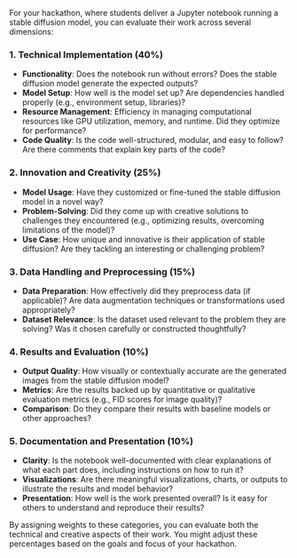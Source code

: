 For your hackathon, where students deliver a Jupyter notebook running a stable diffusion model, you can evaluate their work across several dimensions:

### 1. **Technical Implementation (40%)**
   - **Functionality**: Does the notebook run without errors? Does the stable diffusion model generate the expected outputs?
   - **Model Setup**: How well is the model set up? Are dependencies handled properly (e.g., environment setup, libraries)?
   - **Resource Management**: Efficiency in managing computational resources like GPU utilization, memory, and runtime. Did they optimize for performance?
   - **Code Quality**: Is the code well-structured, modular, and easy to follow? Are there comments that explain key parts of the code?

### 2. **Innovation and Creativity (25%)**
   - **Model Usage**: Have they customized or fine-tuned the stable diffusion model in a novel way?
   - **Problem-Solving**: Did they come up with creative solutions to challenges they encountered (e.g., optimizing results, overcoming limitations of the model)?
   - **Use Case**: How unique and innovative is their application of stable diffusion? Are they tackling an interesting or challenging problem?

### 3. **Data Handling and Preprocessing (15%)**
   - **Data Preparation**: How effectively did they preprocess data (if applicable)? Are data augmentation techniques or transformations used appropriately?
   - **Dataset Relevance**: Is the dataset used relevant to the problem they are solving? Was it chosen carefully or constructed thoughtfully?

### 4. **Results and Evaluation (10%)**
   - **Output Quality**: How visually or contextually accurate are the generated images from the stable diffusion model?
   - **Metrics**: Are the results backed up by quantitative or qualitative evaluation metrics (e.g., FID scores for image quality)?
   - **Comparison**: Do they compare their results with baseline models or other approaches?

### 5. **Documentation and Presentation (10%)**
   - **Clarity**: Is the notebook well-documented with clear explanations of what each part does, including instructions on how to run it?
   - **Visualizations**: Are there meaningful visualizations, charts, or outputs to illustrate the results and model behavior?
   - **Presentation**: How well is the work presented overall? Is it easy for others to understand and reproduce their results?

By assigning weights to these categories, you can evaluate both the technical and creative aspects of their work. You might adjust these percentages based on the goals and focus of your hackathon.
